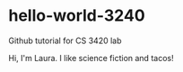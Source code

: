 # hello-world-3240

Github tutorial for CS 3420 lab

Hi, I'm Laura. I like science fiction and tacos!
